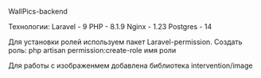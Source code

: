 WallPics-backend

Технологии:
    Laravel - 9
    PHP - 8.1.9
    Nginx - 1.23
    Postgres -  14

Для установки ролей используем пакет Laravel-permission.
Создать роль:
    php artisan permission:create-role имя роли

Для работы с изображенмем добавлена библиотека intervention/image
